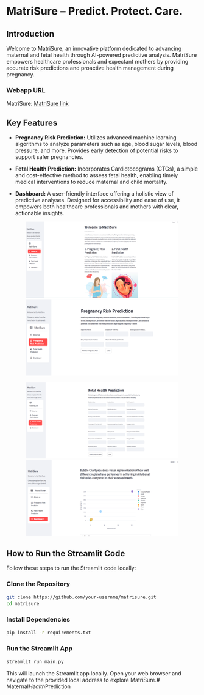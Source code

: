 # MatriSure – Predict. Protect. Care.

## Introduction

Welcome to MatriSure, an innovative platform dedicated to advancing maternal and fetal health through AI-powered predictive analysis. MatriSure empowers healthcare professionals and expectant mothers by providing accurate risk predictions and proactive health management during pregnancy.

### Webapp URL
MatriSure: [MatriSure link](https://maternalcare-cbupxflodo4uhz8hzqqqng.streamlit.app/)

## Key Features

- **Pregnancy Risk Prediction:** Utilizes advanced machine learning algorithms to analyze parameters such as age, blood sugar levels, blood pressure, and more. Provides early detection of potential risks to support safer pregnancies.

- **Fetal Health Prediction:** Incorporates Cardiotocograms (CTGs), a simple and cost-effective method to assess fetal health, enabling timely medical interventions to reduce maternal and child mortality.

- **Dashboard:** A user-friendly interface offering a holistic view of predictive analyses. Designed for accessibility and ease of use, it empowers both healthcare professionals and mothers with clear, actionable insights.

<p align="center">
    <img src="./graphics/about_us.png" alt="About us" width="400" height  = "200"/> <img src="./graphics/pregnancy_risk_prediction.png" alt="preganancy_risk_Prediction" width="400" height  = "200"/>

</p>

<p align="center">
    <img src="./graphics/fetal_health_prediction.png" alt="fetal_health_prediction" width="400" height  = "200"/> <img src="./graphics/dashboard.png" alt="dashboard" width="400" height  = "200"/>

</p>

## How to Run the Streamlit Code

Follow these steps to run the Streamlit code locally:

### Clone the Repository

```bash
git clone https://github.com/your-usernme/matrisure.git
cd matrisure
```
### Install Dependencies
 ```bash
 pip install -r requirements.txt
 ```
 ### Run the Streamlit App
 ```bash
streamlit run main.py
```
This will launch the Streamlit app locally. Open your web browser and navigate to the provided local address to explore MatriSure.#   M a t e r n a l _ H e a l t h _ P r e d i c t i o n 
 
 
